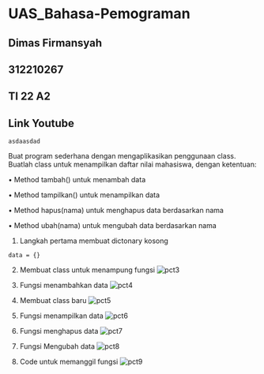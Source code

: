 # UAS_Bahasa-Pemograman
## Dimas Firmansyah
## 312210267
## TI 22 A2
## Link Youtube
```
asdaasdad
```
Buat program sederhana dengan mengaplikasikan penggunaan class. Buatlah
class untuk menampilkan daftar nilai mahasiswa, dengan ketentuan:

   • Method tambah() untuk menambah data

   • Method tampilkan() untuk menampilkan data

   • Method hapus(nama) untuk menghapus data berdasarkan nama

   • Method ubah(nama) untuk mengubah data berdasarkan nama

1. Langkah pertama membuat dictonary kosong
```
data = {}
```

2. Membuat class untuk menampung fungsi
![pct3](https://user-images.githubusercontent.com/115356128/211246569-0cabc84e-4ed3-48a8-9b34-a9559ced272c.png)

3. Fungsi menambahkan data
![pct4](https://user-images.githubusercontent.com/115356128/211246612-a12d777c-d615-477e-b4e5-a10c6b5acfbd.png)

4. Membuat class baru
![pct5](https://user-images.githubusercontent.com/115356128/211246625-9cfd9970-5381-41cf-bae7-ebeb3d62c504.png)

5. Fungsi menampilkan data 
![pct6](https://user-images.githubusercontent.com/115356128/211246638-a0044fae-457c-463d-8a18-3a6d669a2ca4.png)

6. Fungsi menghapus data
![pct7](https://user-images.githubusercontent.com/115356128/211246669-706cea8e-2b3a-457c-b4b7-9d2a82e9fa8f.png)

7. Fungsi Mengubah data
 ![pct8](https://user-images.githubusercontent.com/115356128/211246714-2f8e507b-a6b8-4614-bdfc-86109de5420a.png)

8. Code untuk memanggil fungsi
![pct9](https://user-images.githubusercontent.com/115356128/211246740-5a01a710-9f27-4ce9-932e-3abc7601bf5a.png)

 
 
 
 
